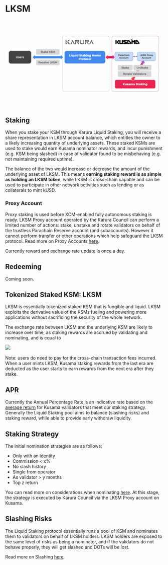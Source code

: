 # LKSM

![](../../../.gitbook/assets/screen-shot-2021-08-24-at-2.36.03-pm.png)

## Staking

When you stake your KSM through Karura Liquid Staking, you will receive a share representation in LKSM account balance, which entitles the owner to a likely increasing quantity of underlying assets. These staked KSMs are used to stake would earn Kusama nominator rewards, and incur punishment \(e.g. KSM being slashed\) in case of validator found to be misbehaving \(e.g. not maintaining required uptime\).

The balance of the two would increase or decrease the amount of the underlying asset of LKSM. This means **earning staking reward is as simple as holding an LKSM token**, while LKSM  is cross-chain capable and can be used to participate in other network activities such as lending or as collaterals to mint kUSD.

### Proxy Account

Proxy staking is used before XCM-enabled fully autonomous staking is ready. LKSM Proxy account operated by the Karura Council can perform a limited number of actions: stake, unstake and rotate validators on behalf of the trustless Parachain Reserve account \(and subaccounts\). However it cannot perform transfer or other operations which help safeguard the LKSM protocol. Read more on Proxy Accounts [here](https://wiki.polkadot.network/docs/learn-proxies).

Currently reward and exchange rate update is once a day.

## Redeeming

Coming soon.

## Tokenized Staked KSM: LKSM

LKSM is essentially tokenized staked KSM that is fungible and liquid. LKSM exploits the derivative value of the KSMs fueling and powering more applications without sacrificing the security of the whole network.

The exchange rate between LKSM and the underlying KSM are likely to increase over time, as staking rewards are accrued by validating and nominating, and is equal to  


![](https://lh4.googleusercontent.com/nm1NHTyDB_yQVatC61lwNcfSsUIJpYQh56lBVqf9QDM1cJ4HCxoeXuePxifsLHYiQ_Bkp3-wgdkd6a9zUEvdrG2Xr1ZdPzv4Q46naUGlPZ6ZSfnMbCOyoUipGccHuMXbGyiGqW3L=s0)

Note: users do need to pay for the cross-chain transaction fees incurred. When a user mints LKSM, Kusama staking rewards from the last era are deducted as the user starts to earn rewards from the next era after they stake. 

## APR

Currently the Annual Percentage Rate is an indicative rate based on the [average return](https://polkadot.js.org/apps/?rpc=wss%3A%2F%2Fkusama-rpc.polkadot.io#/staking/targets) for Kusama validators that meet our staking strategy. Generally the Liquid Staking pool aims to balance \(slashing risks\) and staking reward, while able to provide early withdraw liquidity.

## Staking Strategy

The initial nomination strategies are as follows:

* Only with an identity 
* Commission &lt; x%
* No slash history
* Single from operator
* As validator &gt; y months
* Top z return

You can read more on considerations when nominating [here](https://wiki.polkadot.network/docs/learn-nominator#what-to-take-into-consideration-when-nominating). At this stage, the strategy is executed by Karura Council via the LKSM Proxy account on Kusama.

## Slashing Risks

The Liquid Staking protocol essentially runs a pool of KSM and nominates them to validators on behalf of LKSM holders. LKSM holders are exposed to the same level of risks as being a nominator, and if the validators do not behave properly, they will get slashed and DOTs will be lost.

Read more on Slashing [here](https://wiki.polkadot.network/docs/learn-staking#slashing). 

